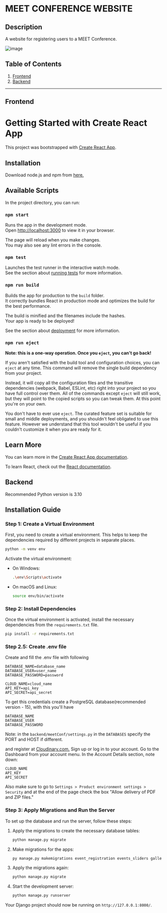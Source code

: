 # MEET CONFERENCE WEBSITE

## Description
A website for registering users to a MEET Conference.

![image](https://github.com/N1heo/meetconf/assets/96371464/b897371e-2e70-451f-a3c3-9c9f4d726e20)


## Table of Contents

1. [Frontend](#frontend)
2. [Backend](#backend)
---

## Frontend
# Getting Started with Create React App

This project was bootstrapped with [Create React App](https://github.com/facebook/create-react-app).

## Installation
Download node.js and npm from [here.](https://nodejs.org/)

## Available Scripts

In the project directory, you can run:

### `npm start`

Runs the app in the development mode.\
Open [http://localhost:3000](http://localhost:3000) to view it in your browser.

The page will reload when you make changes.\
You may also see any lint errors in the console.

### `npm test`

Launches the test runner in the interactive watch mode.\
See the section about [running tests](https://facebook.github.io/create-react-app/docs/running-tests) for more information.

### `npm run build`

Builds the app for production to the `build` folder.\
It correctly bundles React in production mode and optimizes the build for the best performance.

The build is minified and the filenames include the hashes.\
Your app is ready to be deployed!

See the section about [deployment](https://facebook.github.io/create-react-app/docs/deployment) for more information.

### `npm run eject`

**Note: this is a one-way operation. Once you `eject`, you can't go back!**

If you aren't satisfied with the build tool and configuration choices, you can `eject` at any time. This command will remove the single build dependency from your project.

Instead, it will copy all the configuration files and the transitive dependencies (webpack, Babel, ESLint, etc) right into your project so you have full control over them. All of the commands except `eject` will still work, but they will point to the copied scripts so you can tweak them. At this point you're on your own.

You don't have to ever use `eject`. The curated feature set is suitable for small and middle deployments, and you shouldn't feel obligated to use this feature. However we understand that this tool wouldn't be useful if you couldn't customize it when you are ready for it.

## Learn More

You can learn more in the [Create React App documentation](https://facebook.github.io/create-react-app/docs/getting-started).

To learn React, check out the [React documentation](https://reactjs.org/).

## Backend
Recommended Python version is 3.10

## Installation Guide

### Step 1: Create a Virtual Environment
First, you need to create a virtual environment. This helps to keep the dependencies required by different projects in separate places. 

```bash
python -m venv env
```

Activate the virtual environment:

- On Windows:
  ```bash
  .\env\Scripts\activate
  ```
- On macOS and Linux:
  ```bash
  source env/bin/activate
  ```

### Step 2: Install Dependencies
Once the virtual environment is activated, install the necessary dependencies from the `requirements.txt` file.

```bash
pip install -r requirements.txt
```

### Step 2.5: Create .env file
Create and fill the .env file with following
```
DATABASE_NAME=database_name
DATABASE_USER=user_name
DATABASE_PASSWORD=password

CLOUD_NAME=cloud_name
API_KEY=api_key
API_SECRET=api_secret
```

To get this credentials create a PostgreSQL database(recommended version - 15), with this you'll have
```
DATABASE_NAME
DATABASE_USER
DATABASE_PASSWORD
```

Note: in the ```backend/meetConf/settings.py``` in the ```DATABASES``` specify the PORT and HOST if different. 

 and register at [Cloudinary.com.](https://cloudinary.com/)
Sign up or log in to your account. Go to the Dashboard from your account menu. In the Account Details section, note down:

    CLOUD_NAME
    API_KEY
    API_SECRET

Also make sure to go to ```Settings > Product environment settings > Security``` and at the end of the page check the box "Allow delivery of PDF and ZIP files."

### Step 3: Apply Migrations and Run the Server
To set up the database and run the server, follow these steps:

1. Apply the migrations to create the necessary database tables:
   ```bash
   python manage.py migrate
   ```

2. Make migrations for the apps:
   ```bash
   py manage.py makemigrations event_registration events_sliders gallery pdf_storage
   ```

3. Apply the migrations again:
   ```bash
   python manage.py migrate
   ```

4. Start the development server:
   ```bash
   python manage.py runserver
   ```

Your Django project should now be running on `http://127.0.0.1:8000/`.
